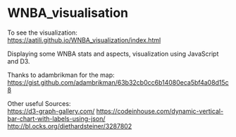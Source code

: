 # WNBA_visualisation
To see the visualization: https://aatili.github.io/WNBA_visualization/index.html


Displaying some WNBA stats and aspects, visualization using JavaScript and D3.

Thanks to adambrikman for the map: 
https://gist.github.com/adambrikman/63b32cb0cc6b14080eca5bf4a08d15c8

Other useful Sources: <br>
https://d3-graph-gallery.com/ 
https://codeinhouse.com/dynamic-vertical-bar-chart-with-labels-using-json/
http://bl.ocks.org/diethardsteiner/3287802

